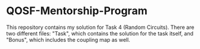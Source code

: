 # QOSF-Mentorship-Program
This repository contains my solution for  Task 4 (Random Circuits). There are two different files: "Task", which contains the solution for the task itself, and "Bonus", which includes the coupling map as well.
